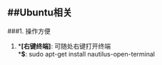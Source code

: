 ##Ubuntu相关
---

###1. 操作方便
1. *__[右键终端]__: 可随处右键打开终端   
	*__$__: sudo apt-get install nautilus-open-terminal
